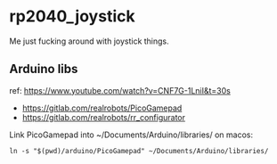 # rp2040_joystick

Me just fucking around with joystick things.

## Arduino libs

ref: <https://www.youtube.com/watch?v=CNF7G-1LniI&t=30s>

- <https://gitlab.com/realrobots/PicoGamepad>
- <https://gitlab.com/realrobots/rr_configurator>

Link PicoGamepad into ~/Documents/Arduino/libraries/ on macos:

```shell
ln -s "$(pwd)/arduino/PicoGamepad" ~/Documents/Arduino/libraries/
```
